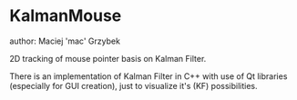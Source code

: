 KalmanMouse
===========
author: Maciej 'mac' Grzybek

2D tracking of mouse pointer basis on Kalman Filter.

There is an implementation of Kalman Filter in C++ with use of Qt libraries (especially for GUI creation), just to visualize it's (KF) possibilities.
